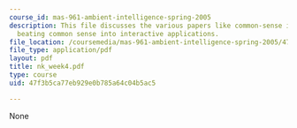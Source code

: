 ```yaml
---
course_id: mas-961-ambient-intelligence-spring-2005
description: This file discusses the various papers like common-sense interfaces and
  beating common sense into interactive applications.
file_location: /coursemedia/mas-961-ambient-intelligence-spring-2005/47f3b5ca77eb929e0b785a64c04b5ac5_nk_week4.pdf
file_type: application/pdf
layout: pdf
title: nk_week4.pdf
type: course
uid: 47f3b5ca77eb929e0b785a64c04b5ac5

---
```

None